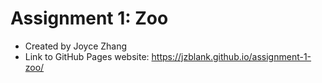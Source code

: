 # Assignment 1: Zoo
- Created by Joyce Zhang 
- Link to GitHub Pages website: https://jzblank.github.io/assignment-1-zoo/
